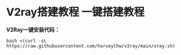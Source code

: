 # V2ray搭建教程 一键搭建教程

**V2Ray一键安装代码：**<br>

    bash <(curl -sL https://raw.githubusercontent.com/harveylhw/v2ray/main/xray.sh)

